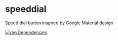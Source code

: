 # speeddial
Speed dial button inspired by Google Material design

[![devDependencies](http://img.shields.io/david/dev/iliketomatoes/speeddial.svg?style=flat)](https://david-dm.org/iliketomatoes/speeddial#info=devDependencies&view=table)
